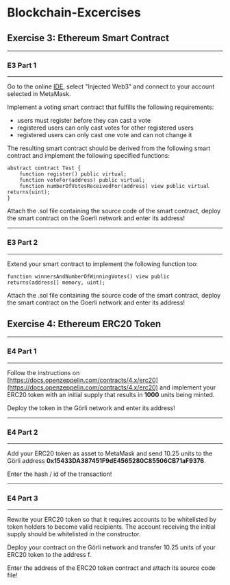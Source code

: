 # Blockchain-Excercises

## Exercise 3: Ethereum Smart Contract
---
### E3 Part 1
---
Go to the online [IDE](https://remix.ethereum.org/), select "Injected Web3" and connect to your account selected in MetaMask.

Implement a voting smart contract that fulfills the following requirements:

* users must register before they can cast a vote
* registered users can only cast votes for other registered users
* registered users can only cast one vote and can not change it

The resulting smart contract should be derived from the following smart contract and implement the following specified functions:

```solidity
abstract contract Test {
    function register() public virtual;
    function voteFor(address) public virtual;
    function numberOfVotesReceivedFor(address) view public virtual returns(uint);
}
```

Attach the .sol file containing the source code of the smart contract, deploy the smart contract on the Goerli network and enter its address!

---
### E3 Part 2
---
Extend your smart contract to implement the following function too:

``` solidity
function winnersAndNumberOfWinningVotes() view public returns(address[] memory, uint);
```

Attach the .sol file containing the source code of the smart contract, deploy the smart contract on the Goerli network and enter its address!

## Exercise 4: Ethereum ERC20 Token
---
### E4 Part 1
---
Follow the instructions on [https://docs.openzeppelin.com/contracts/4.x/erc20](https://docs.openzeppelin.com/contracts/4.x/erc20) and implement your ERC20 token with an initial supply that results in **1000** units being minted.

Deploy the token in the Görli network and enter its address!

---
### E4 Part 2
---
Add your ERC20 token as asset to MetaMask and send 10.25 units to the Görli address **0x15433DA387451F9dE4565280C85506CB71aF9376**.

Enter the hash / id of the transaction!

---
### E4 Part 3
---
Rewrite your ERC20 token so that it requires accounts to be whitelisted by token holders to become valid recipients. The account receiving the initial supply should be whitelisted in the constructor.

Deploy your contract on the Görli network and transfer 10.25 units of your ERC20 token to the address f.

Enter the address of the ERC20 token contract and attach its source code file!
